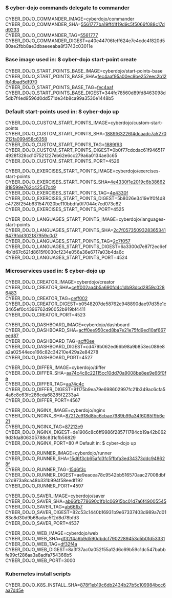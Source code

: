 ### $ cyber-dojo commands delegate to commander

CYBER_DOJO_COMMANDER_IMAGE=cyberdojo/commander  
CYBER_DOJO_COMMANDER_SHA=[5561777ba19ff41f19d9c5f5066f088c17dd9233](https://github.com/cyber-dojo/commander/commit/5561777ba19ff41f19d9c5f5066f088c17dd9233)  
CYBER_DOJO_COMMANDER_TAG=[5561777](https://hub.docker.com/layers/cyberdojo/commander/5561777/images/sha256-a40e44706feff624e7e4cdc4f820d580ae2fbb8ae3dbaeeeaba8f3743c03011e)  
CYBER_DOJO_COMMANDER_DIGEST=a40e44706feff624e7e4cdc4f820d580ae2fbb8ae3dbaeeeaba8f3743c03011e  

### Base image used in: $ cyber-dojo start-point create

CYBER_DOJO_START_POINTS_BASE_IMAGE=cyberdojo/start-points-base  
CYBER_DOJO_START_POINTS_BASE_SHA=[fec4aaf95a00ec9be252eec2b12fb1dbad5df970](https://github.com/cyber-dojo/start-points-base/commit/fec4aaf95a00ec9be252eec2b12fb1dbad5df970)  
CYBER_DOJO_START_POINTS_BASE_TAG=[fec4aaf](https://hub.docker.com/layers/cyberdojo/start-points-base/fec4aaf/images/sha256-344fc78560d89fd8463098d5db7f4ed9596d0dd571de34b8ca99a3530e1448b5)  
CYBER_DOJO_START_POINTS_BASE_DIGEST=344fc78560d89fd8463098d5db7f4ed9596d0dd571de34b8ca99a3530e1448b5  

### Default start-points used in: $ cyber-dojo up

CYBER_DOJO_CUSTOM_START_POINTS_IMAGE=cyberdojo/custom-start-points  
CYBER_DOJO_CUSTOM_START_POINTS_SHA=[1889f63226f4dcaadc7a5270212fa099458c6358](https://github.com/cyber-dojo/custom-start-points/commit/1889f63226f4dcaadc7a5270212fa099458c6358)  
CYBER_DOJO_CUSTOM_START_POINTS_TAG=[1889f63](https://hub.docker.com/layers/cyberdojo/custom-start-points/1889f63/images/sha256-0b0f77cdcdac61f9465174928f328cd107521227eb62e6cc279a6a0134ae3c65)  
CYBER_DOJO_CUSTOM_START_POINTS_DIGEST=0b0f77cdcdac61f9465174928f328cd107521227eb62e6cc279a6a0134ae3c65  
CYBER_DOJO_CUSTOM_START_POINTS_PORT=4526

CYBER_DOJO_EXERCISES_START_POINTS_IMAGE=cyberdojo/exercises-start-points  
CYBER_DOJO_EXERCISES_START_POINTS_SHA=[4e4330f1e2019c6b38662818599e762c42547c49](https://github.com/cyber-dojo/exercises-start-points/commit/4e4330f1e2019c6b38662818599e762c42547c49)  
CYBER_DOJO_EXERCISES_START_POINTS_TAG=[4e4330f](https://hub.docker.com/layers/cyberdojo/exercises-start-points/4e4330f/images/sha256-5b8026e3419e1f0f4d8c4728f254b631547020be110bbdfa0f7044c7cd073c82)  
CYBER_DOJO_EXERCISES_START_POINTS_DIGEST=5b8026e3419e1f0f4d8c4728f254b631547020be110bbdfa0f7044c7cd073c82  
CYBER_DOJO_EXERCISES_START_POINTS_PORT=4525

CYBER_DOJO_LANGUAGES_START_POINTS_IMAGE=cyberdojo/languages-start-points  
CYBER_DOJO_LANGUAGES_START_POINTS_SHA=[2c7f05735093283653416479fdd302f87959c0d7](https://github.com/cyber-dojo/languages-start-points/commit/2c7f05735093283653416479fdd302f87959c0d7)  
CYBER_DOJO_LANGUAGES_START_POINTS_TAG=[2c7f057](https://hub.docker.com/layers/cyberdojo/languages-start-points/2c7f057/images/sha256-6a3300d7e87f2ec6ef4b1d67c621d8615f0030cf234e056a36e6717a03b4da6c)  
CYBER_DOJO_LANGUAGES_START_POINTS_DIGEST=6a3300d7e87f2ec6ef4b1d67c621d8615f0030cf234e056a36e6717a03b4da6c  
CYBER_DOJO_LANGUAGES_START_POINTS_PORT=4524

### Microservices used in: $ cyber-dojo up

CYBER_DOJO_CREATOR_IMAGE=cyberdojo/creator  
CYBER_DOJO_CREATOR_SHA=[ceff002aa4b5a690fd4c1db93dcd2859c0286483](https://github.com/cyber-dojo/creator/commit/ceff002aa4b5a690fd4c1db93dcd2859c0286483)  
CYBER_DOJO_CREATOR_TAG=[ceff002](https://hub.docker.com/layers/cyberdojo/creator/ceff002/images/sha256-b0548207de58762c948890dae97d35e1c3465ef0c4396762d90052b919bf4411)  
CYBER_DOJO_CREATOR_DIGEST=b0548207de58762c948890dae97d35e1c3465ef0c4396762d90052b919bf4411  
CYBER_DOJO_CREATOR_PORT=4523

CYBER_DOJO_DASHBOARD_IMAGE=cyberdojo/dashboard  
CYBER_DOJO_DASHBOARD_SHA=[acff0ee950ced8ba7e21e75fd9ed10af667eed87](https://github.com/cyber-dojo/dashboard/commit/acff0ee950ced8ba7e21e75fd9ed10af667eed87)  
CYBER_DOJO_DASHBOARD_TAG=[acff0ee](https://hub.docker.com/layers/cyberdojo/dashboard/acff0ee/images/sha256-cd479b062ed66b98a9b853ec089e8a2a02544ece166c82c34210e429a2e84278)  
CYBER_DOJO_DASHBOARD_DIGEST=cd479b062ed66b98a9b853ec089e8a2a02544ece166c82c34210e429a2e84278  
CYBER_DOJO_DASHBOARD_PORT=4527

CYBER_DOJO_DIFFER_IMAGE=cyberdojo/differ  
CYBER_DOJO_DIFFER_SHA=[aa74c4c8c22115cc10dd70a9008be8ee9e66f0fe](https://github.com/cyber-dojo/differ/commit/aa74c4c8c22115cc10dd70a9008be8ee9e66f0fe)  
CYBER_DOJO_DIFFER_TAG=[aa74c4c](https://hub.docker.com/layers/cyberdojo/differ/aa74c4c/images/sha256-91175b9ea79e698602997fc21b349ac6cfa54a6c8c63fc286cda68285f2233a4)  
CYBER_DOJO_DIFFER_DIGEST=91175b9ea79e698602997fc21b349ac6cfa54a6c8c63fc286cda68285f2233a4  
CYBER_DOJO_DIFFER_PORT=4567

CYBER_DOJO_NGINX_IMAGE=cyberdojo/nginx  
CYBER_DOJO_NGINX_SHA=[87212e918d8bc6cbae7989b99a34f6085f9b6e21](https://github.com/cyber-dojo/nginx/commit/87212e918d8bc6cbae7989b99a34f6085f9b6e21)  
CYBER_DOJO_NGINX_TAG=[87212e9](https://hub.docker.com/layers/cyberdojo/nginx/87212e9/images/sha256-de1906c8c6ff9986f285711784cb19a42b0629d3fda806305788c831cfb56829)  
CYBER_DOJO_NGINX_DIGEST=de1906c8c6ff9986f285711784cb19a42b0629d3fda806305788c831cfb56829  
CYBER_DOJO_NGINX_PORT=80 # Default in: $ cyber-dojo up

CYBER_DOJO_RUNNER_IMAGE=cyberdojo/runner  
CYBER_DOJO_RUNNER_SHA=[15d6f3cb65afd3fc5ffbfa3ed34373ddc948628f](https://github.com/cyber-dojo/runner/commit/15d6f3cb65afd3fc5ffbfa3ed34373ddc948628f)  
CYBER_DOJO_RUNNER_TAG=[15d6f3c](https://hub.docker.com/layers/cyberdojo/runner/15d6f3c/images/sha256-ae9eacea78c9542bb516570aac27008dbfb2d973a8ca48b331b994f58eedf192)  
CYBER_DOJO_RUNNER_DIGEST=ae9eacea78c9542bb516570aac27008dbfb2d973a8ca48b331b994f58eedf192  
CYBER_DOJO_RUNNER_PORT=4597

CYBER_DOJO_SAVER_IMAGE=cyberdojo/saver  
CYBER_DOJO_SAVER_SHA=[ab66fb778690c1fb1c06915bc01d7a6f49005545](https://github.com/cyber-dojo/saver/commit/ab66fb778690c1fb1c06915bc01d7a6f49005545)  
CYBER_DOJO_SAVER_TAG=[ab66fb7](https://hub.docker.com/layers/cyberdojo/saver/ab66fb7/images/sha256-82c53c1440b16931b9e67337403d989a7d0183c8d30d9b68adac5f2d8d78bfd3)  
CYBER_DOJO_SAVER_DIGEST=82c53c1440b16931b9e67337403d989a7d0183c8d30d9b68adac5f2d8d78bfd3  
CYBER_DOJO_SAVER_PORT=4537

CYBER_DOJO_WEB_IMAGE=cyberdojo/web  
CYBER_DOJO_WEB_SHA=[df32f4a6b9d590dbdcf7902289453d5b0fd53331](https://github.com/cyber-dojo/web/commit/df32f4a6b9d590dbdcf7902289453d5b0fd53331)  
CYBER_DOJO_WEB_TAG=[df32f4a](https://hub.docker.com/layers/cyberdojo/web/df32f4a/images/sha256-8a3f37ac0a052f55a12d6c69b59c1dc547babbfe99cf286aa3a8adfa754366b5)  
CYBER_DOJO_WEB_DIGEST=8a3f37ac0a052f55a12d6c69b59c1dc547babbfe99cf286aa3a8adfa754366b5  
CYBER_DOJO_WEB_PORT=3000

### Kubernetes install scripts
CYBER_DOJO_K8S_INSTALL_SHA=[878f1eb19c6db2434b27b5c109984bcc6aa7d45e](https://github.com/cyber-dojo/k8s-install/commit/878f1eb19c6db2434b27b5c109984bcc6aa7d45e)  
